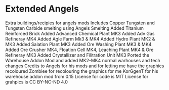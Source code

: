 # Extended Angels
Extra buildings/recipies for angels mods
Includes Copper Tungsten and Tungsten Carbide smelting using Angels Smelting
Added Titanium Reinforced Brick
Added Advanced Chemical Plant MK3
Added Adv Gas Refineray MK4
Added Agle Farm Mk3 & MK4
Added Hydro Plant MK2 & MK3
Added Salation Plant MK3
Added Ore Washing Plant MK3 & MK4
Added Ore Crusher MK4, Floation Cell MK4, Leaching Plant MK4 & Ore Refineray MK3
Added Crystallizer and Filitration Unit MK3
Ported the Warehouse Addon Mod and added MK2-MK4 normal warhouses and tech changes
Credits to Angels for his mods and for letting me have the graphics recoloured
Zombiee for recolouring the graphics for me
KorGgenT for his warehouse addon mod from 0.15
License for code is MIT
License for grahpics is CC BY-NC-ND 4.0
